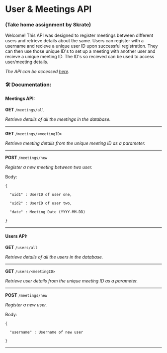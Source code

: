 # User & Meetings API
### (Take home assignment by Skrate)

Welcome!
This API was designed to register meetings between different users and retrieve details about the same.
Users can register with a username and recieve a unique user ID upon successful registration. They can then use those unique ID's to set up a meeting with another user and recieve a unique meeting ID.
The ID's so recieved can be used to access user/meeting details.

*The API can be accessed [here](https://skrate-meetings-api.herokuapp.com).*

### 🛠 Documentation:
#### Meetings API:
**GET** `/meetings/all`

*Retrieve details of all the meetings in the database.*
<hr>

**GET** `/meetings/<meetingID>`

*Retrieve meeting details from the unique meeting ID as a parameter.*
<hr>

**POST** `/meetings/new`

*Register a new meeting between two user.*

Body:

	{  

	  "uid1" : UserID of user one,  

	  "uid2" : UserID of user two,  

	  "date" : Meeting Date (YYYY-MM-DD)  

	}

<hr>

#### Users API:
**GET** `/users/all`

*Retrieve details of all the users in the database.*
<hr>

**GET** `/users/<meetingID>`

*Retrieve user details from the unique meeting ID as a parameter.*
<hr>

**POST** `/meetings/new`

*Register a new user.*

Body:

	{  

	  "username" : Username of new user  

	}

<hr>
